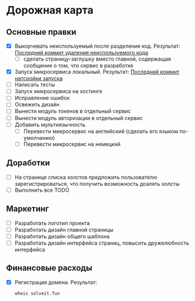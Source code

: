 # Дорожная карта

## Основные правки

- [x] Выкорчевать неиспользуемый после разделения код. Результат: [Последний коммит удаления неиспользуемого кода](https://github.com/syeysk/django-sy-facilitation/commit/b9d238833e63c1c103ad7e2c653fe32bab723829)
  - [ ] сделать страницу-заглушку вместо главной, содержащая сообщение о том, что сервис в разработке
- [x] Запуск микросервиса локальный. Результат: [Последний коммит натсройки запуска](https://github.com/syeysk/django-sy-facilitation/commit/cc9a104b1a2291f0c86e070546abab88774d41f0)
- [ ] Написать тесты
- [ ] Запуск микросервиса на хостинге
- [ ] Исправление ошибок
- [ ] Освежить дизайн
- [ ] Вынести модуль токенов в отдельный сервис
- [ ] Вынести модуль авторизации в отдельный сервис
- [ ] Добавить мультиязычность
  - [ ] Перевести микросервис на английский (сделать его языком по-умолчанию)
  - [ ] Перевести микросервис на немецкий

## Доработки

- [ ] На странице списка холстов предложить пользователю зарегистрироваться, что получить возможность доалять холсты
- [ ] Выполнить все TODO

## Маркетинг

- [ ] Разработать логотип проекта
- [ ] Разработать дизайн главной страницы
- [ ] Разработать дизайн общего шаблона
- [ ] Разработать дизайн интерфейса страниц, повысить дружелюбность интерфейса

## Финансовые расходы

- [x] Регистрация домена. Результат:
  ```sh
  whois solveit.fun
  ```
